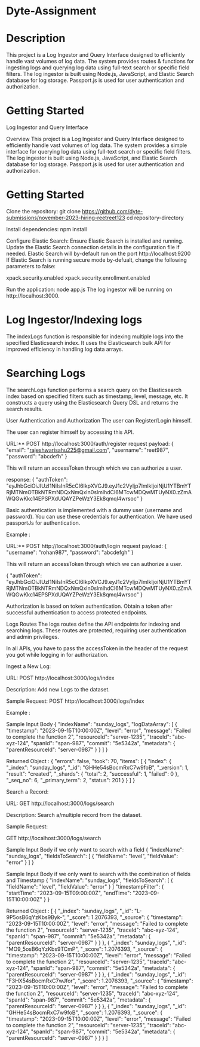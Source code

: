 # Dyte-Assignment
# Description
This project is a Log Ingestor and Query Interface designed to efficiently handle vast volumes of log data. The system provides routes & functions for ingesting logs and querying log data using full-text search or specific field filters. The log ingestor is built using Node.js, JavaScript, and Elastic Search database for log storage. Passport.js is used for user authentication and authorization.

# Getting Started
Log Ingestor and Query Interface

Overview This project is a Log Ingestor and Query Interface designed to efficiently handle vast volumes of log data. The system provides a simple interface for querying log data using full-text search or specific field filters. The log ingestor is built using Node.js, JavaScript, and Elastic Search database for log storage. Passport.js is used for user authentication and authorization.

# Getting Started

Clone the repository: git clone https://github.com/dyte-submissions/november-2023-hiring-reetreet123 cd repository-directory

Install dependencies: npm install

Configure Elastic Search: Ensure Elastic Search is installed and running. Update the Elastic Search connection details in the configuration file if needed. Elastic Search will by-default run on the port http://localhost:9200 If Elastic Search is running secure mode by-defualt, change the following parameters to false:

xpack.security.enabled xpack.security.enrollment.enabled

Run the application: node app.js The log ingestor will be running on http://localhost:3000.

# Log Ingestor/Indexing logs
The indexLogs function is responsible for indexing multiple logs into the specified Elasticsearch index. It uses the Elasticsearch bulk API for improved efficiency in handling log data arrays.

# Searching Logs
The searchLogs function performs a search query on the Elasticsearch index based on specified filters such as timestamp, level, message, etc. It constructs a query using the Elasticsearch Query DSL and returns the search results.

User Authentication and Authorization
The user can Register/Login himself.

The user can register himself by accessing this API.

URL:** POST http://localhost:3000/auth/register request payload: { "email": "rajeshwarisahu225@gmail.com", "username": "reet987", "password": "abcdefh" }

This will return an accessToken through which we can authorize a user.

response: { "authToken": "eyJhbGciOiJIUzI1NiIsInR5cCI6IkpXVCJ9.eyJ1c2VyIjp7ImlkIjoiNjU1YTBmYTRjMTNmOTBkNTRmNDQxNmQxIn0sImlhdCI6MTcwMDQwMTUyNX0.zZmAWQGwKkc14EPSPXdUQAYZPeWzY3Ek8qmql4wrsoc" }

Basic authentication is implemented with a dummy user (username and password). You can use these credentials for authentication. We have used passportJs for authentication.

Example :

URL:** POST http://localhost:3000/auth/login request payload: { "username": "rohan987", "password": "abcdefgh" }

This will return an accessToken through which we can authorize a user.

{ "authToken": "eyJhbGciOiJIUzI1NiIsInR5cCI6IkpXVCJ9.eyJ1c2VyIjp7ImlkIjoiNjU1YTBmYTRjMTNmOTBkNTRmNDQxNmQxIn0sImlhdCI6MTcwMDQwMTUyNX0.zZmAWQGwKkc14EPSPXdUQAYZPeWzY3Ek8qmql4wrsoc" }

Authorization is based on token authentication. Obtain a token after successful authentication to access protected endpoints.

Logs Routes
The logs routes define the API endpoints for indexing and searching logs. These routes are protected, requiring user authentication and admin privileges.

In all APIs, you have to pass the accessToken in the header of the request you got while logging in for authorization.

Ingest a New Log:

URL: POST http://localhost:3000/logs/index

Description: Add new Logs to the dataset.

Sample Request: POST http://localhost:3000/logs/index

Example :

Sample Input Body { "indexName": "sunday_logs", "logDataArray": [ { "timestamp": "2023-09-15T10:00:00Z", "level": "error", "message": "Failed to complete the function 2", "resourceId": "server-1235", "traceId": "abc-xyz-124", "spanId": "span-987", "commit": "5e5342a", "metadata": { "parentResourceId": "server-0987" } } ] }

Returned Object : { "errors": false, "took": 70, "items": [ { "index": { "_index": "sunday_logs", "_id": "GHHe54sBocmRxC7w9foB", "_version": 1, "result": "created", "_shards": { "total": 2, "successful": 1, "failed": 0 }, "_seq_no": 6, "_primary_term": 2, "status": 201 } } ] }

Search a Record:

URL: GET http://localhost:3000/logs/search

Description: Search a/multiple record from the dataset.

Sample Request:

GET http://localhost:3000/logs/search

Sample Input Body if we only want to search with a field { "indexName": "sunday_logs", "fieldsToSearch": [ { "fieldName": "level", "fieldValue": "error" } ] }

Sample Input Body if we only want to search with the combination of fields and Timestamp { "indexName": "sunday_logs", "fieldsToSearch": [ { "fieldName": "level", "fieldValue": "error" } ] "timestampFilter": { "startTime": "2023-09-15T09:00:00Z", "endTime": "2023-09-15T10:00:00Z" } }

Returned Object : [ { "_index": "sunday_logs", "_id": "L-9P5osB6qYzKbs9Byk-", "_score": 1.2076393, "_source": { "timestamp": "2023-09-15T10:00:00Z", "level": "error", "message": "Failed to complete the function 2", "resourceId": "server-1235", "traceId": "abc-xyz-124", "spanId": "span-987", "commit": "5e5342a", "metadata": { "parentResourceId": "server-0987" } } }, { "_index": "sunday_logs", "_id": "MO9_5osB6qYzKbs9TCmP", "_score": 1.2076393, "_source": { "timestamp": "2023-09-15T10:00:00Z", "level": "error", "message": "Failed to complete the function 2", "resourceId": "server-1235", "traceId": "abc-xyz-124", "spanId": "span-987", "commit": "5e5342a", "metadata": { "parentResourceId": "server-0987" } } }, { "_index": "sunday_logs", "_id": "F3HX54sBocmRxC7wJfor", "_score": 1.2076393, "_source": { "timestamp": "2023-09-15T10:00:00Z", "level": "error", "message": "Failed to complete the function 2", "resourceId": "server-1235", "traceId": "abc-xyz-124", "spanId": "span-987", "commit": "5e5342a", "metadata": { "parentResourceId": "server-0987" } } }, { "_index": "sunday_logs", "_id": "GHHe54sBocmRxC7w9foB", "_score": 1.2076393, "_source": { "timestamp": "2023-09-15T10:00:00Z", "level": "error", "message": "Failed to complete the function 2", "resourceId": "server-1235", "traceId": "abc-xyz-124", "spanId": "span-987", "commit": "5e5342a", "metadata": { "parentResourceId": "server-0987" } } } ]
